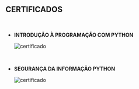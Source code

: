 ##  CERTIFICADOS

<div style ="display: inline_block"><br/>

* **INTRODUÇÃO À PROGRAMAÇÃO COM PYTHON**

  <img align = "center" alt= "certificado" src= "https://media-exp1.licdn.com/dms/image/C4D22AQFnGKVanKeK8w/feedshare-shrink_800/0/1651722023974?e=1654732800&v=beta&t=qx2pIlYXSF6Qb335nPwCQvnDIr21nDFVEWWao0Cf8Wk" />
</div>

<div style ="display: inline_block"><br/>

* **SEGURANÇA DA INFORMAÇÃO PYTHON**
    
    <img align = "center" alt= "certificado" src= "https://media-exp1.licdn.com/dms/image/C4D22AQHul51FqaMlQw/feedshare-shrink_800/0/1651880367064?e=1654732800&v=beta&t=nPW7kjZMRO0tN1axHseYsnA0gROtM_QtgE4-hi7eB5o" />
</div>
